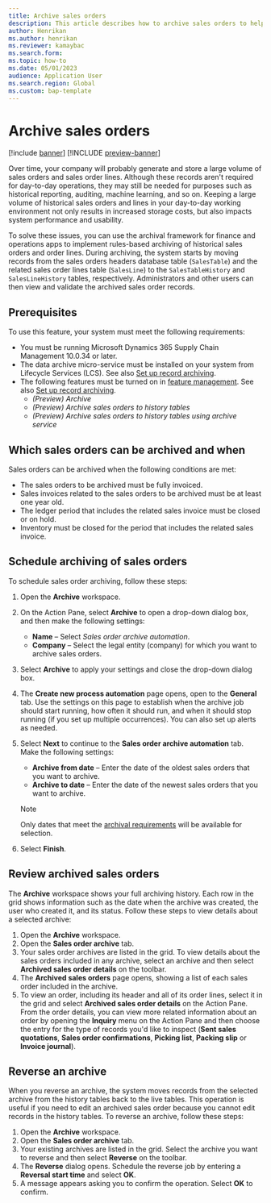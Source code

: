 ```yaml
---
title: Archive sales orders
description: This article describes how to archive sales orders to help improve database performance while keeping the records available for historical reporting, auditing, machine learning, legal claims, and other purposes.
author: Henrikan
ms.author: henrikan
ms.reviewer: kamaybac
ms.search.form: 
ms.topic: how-to
ms.date: 05/01/2023
audience: Application User
ms.search.region: Global
ms.custom: bap-template
---
```


# Archive sales orders

[!include [banner](../includes/banner.md)]
[!INCLUDE [preview-banner](../includes/preview-banner.md)]

<!--KFM: Preview until 10.0.34 GA -->
<!--KFM: Add form codes to metadata -->

Over time, your company will probably generate and store a large volume of sales orders and sales order lines. Although these records aren't required for day-to-day operations, they may still be needed for purposes such as historical reporting, auditing, machine learning, and so on. Keeping a large volume of historical sales orders and lines in your day-to-day working environment not only results in increased storage costs, but also impacts system performance and usability.

To solve these issues, you can use the archival framework for finance and operations apps to implement rules-based archiving of historical sales orders and order lines. During archiving, the system starts by moving records from the sales orders headers database table (`SalesTable`) and the related sales order lines table (`SalesLine`) to the `SalesTableHistory` and `SalesLineHistory` tables, respectively. Administrators and other users can then view and validate the archived sales order records.

## Prerequisites

To use this feature, your system must meet the following requirements:

- You must be running Microsoft Dynamics 365 Supply Chain Management 10.0.34 or later.
- The data archive micro-service must be installed on your system from Lifecycle Services (LCS). See also [Set up record archiving](archive-setup.md).
- The following features must be turned on in [feature management](../../fin-ops/get-started/feature-management/feature-management-overview.md). See also [Set up record archiving](archive-setup.md).
    - *(Preview) Archive*
    - *(Preview) Archive sales orders to history tables*
    - *(Preview) Archive sales orders to history tables using archive service*

## <a name="archival-requirements"></a>Which sales orders can be archived and when

Sales orders can be archived when the following conditions are met:

- The sales orders to be archived must be fully invoiced.
- Sales invoices related to the sales orders to be archived must be at least one year old.
- The ledger period that includes the related sales invoice must be closed or on hold.
- Inventory must be closed for the period that includes the related sales invoice.

## Schedule archiving of sales orders

To schedule sales order archiving, follow these steps:

1. Open the **Archive** workspace.
1. On the Action Pane, select **Archive** to open a drop-down dialog box, and then make the following settings:
    - **Name** – Select *Sales order archive automation*.
    - **Company** – Select the legal entity (company) for which you want to archive sales orders.
1. Select **Archive** to apply your settings and close the drop-down dialog box.
1. The **Create new process automation** page opens, open to the **General** tab. Use the settings on this page to establish when the archive job should start running, how often it should run, and when it should stop running (if you set up multiple occurrences). You can also set up alerts as needed. <!-- KFM: Is a name required? Is there a duration setting that we should mention? -->
1. Select **Next** to continue to the **Sales order archive automation** tab. Make the following settings:
    - **Archive from date** – Enter the date of the oldest sales orders that you want to archive.
    - **Archive to date** – Enter the date of the newest sales orders that you want to archive.

    > [!NOTE]
    > Only dates that meet the [archival requirements](#archival-requirements) will be available for selection.

1. Select **Finish**.

## Review archived sales orders

The **Archive** workspace shows your full archiving history. Each row in the grid shows information such as the date when the archive was created, the user who created it, and its status. Follow these steps to view details about a selected archive:

1. Open the **Archive** workspace.
1. Open the **Sales order archive** tab.
1. Your sales order archives are listed in the grid. To view details about the sales orders included in any archive, select an archive and then select **Archived sales order details** on the toolbar.
1. The **Archived sales orders** page opens, showing a list of each sales order included in the archive.
1. To view an order, including its header and all of its order lines, select it in the grid and select **Archived sales order details** on the Action Pane. From the order details, you can view more related information about an order by opening the **Inquiry** menu on the Action Pane and then choose the entry for the type of records you'd like to inspect (**Sent sales quotations**, **Sales order confirmations**, **Picking list**, **Packing slip** or **Invoice journal**).

## Reverse an archive

When you reverse an archive, the system moves records from the selected archive from the history tables back to the live tables. This operation is useful if you need to edit an archived sales order because you cannot edit records in the history tables. To reverse an archive, follow these steps:<!-- KFM: Confirm this procedure -->

1. Open the **Archive** workspace.
1. Open the **Sales order archive** tab.
1. Your existing archives are listed in the grid. Select the archive you want to reverse and then select **Reverse** on the toolbar.
1. The **Reverse** dialog opens. Schedule the reverse job by entering a **Reversal start time** and select **OK**.
1. A message appears asking you to confirm the operation. Select **OK** to confirm. <!-- KFM: Confirm this label -->

<!-- KFM: Check whether more toolbar or Action Pane buttons need documentation (maybe history or log buttons) -->
